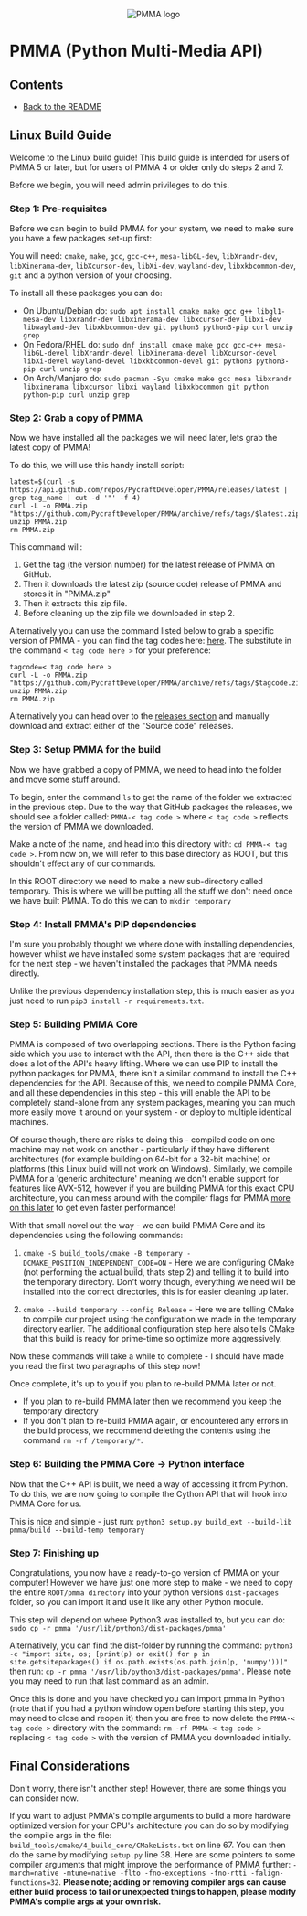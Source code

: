 <div align="center">

  ![PMMA logo](https://github.com/PycraftDeveloper/PMMA/assets/81379254/2c4858b8-b50c-4f3b-95f3-d93fd1f0f19b)
</div>


# PMMA (Python Multi-Media API)

## Contents
* [Back to the README](https://github.com/PycraftDeveloper/PMMA/blob/main/README.md#contents)

## Linux Build Guide

Welcome to the Linux build guide! This build guide is intended for users of PMMA 5 or later, but for users of PMMA 4 or older only do steps 2 and 7.

Before we begin, you will need admin privileges to do this.

### Step 1: Pre-requisites

Before we can begin to build PMMA for your system, we need to make sure you have a few packages set-up first:

You will need:
`cmake`, `make`, `gcc`, `gcc-c++`, `mesa-libGL-dev`, `libXrandr-dev`, `libXinerama-dev`, `libXcursor-dev`, `libXi-dev`, `wayland-dev`, `libxkbcommon-dev`, `git` and a python version of your choosing.

To install all these packages you can do:
* On Ubuntu/Debian do: `sudo apt install cmake make gcc g++ libgl1-mesa-dev libxrandr-dev libxinerama-dev libxcursor-dev libxi-dev libwayland-dev libxkbcommon-dev git python3 python3-pip curl unzip grep`
* On Fedora/RHEL do: `sudo dnf install cmake make gcc gcc-c++ mesa-libGL-devel libXrandr-devel libXinerama-devel libXcursor-devel libXi-devel wayland-devel libxkbcommon-devel git python3 python3-pip curl unzip grep`
* On Arch/Manjaro do: `sudo pacman -Syu cmake make gcc mesa libxrandr libxinerama libxcursor libxi wayland libxkbcommon git python python-pip curl unzip grep`

### Step 2: Grab a copy of PMMA

Now we have installed all the packages we will need later, lets grab the latest copy of PMMA!

To do this, we will use this handy install script:
```
latest=$(curl -s https://api.github.com/repos/PycraftDeveloper/PMMA/releases/latest | grep tag_name | cut -d '"' -f 4)
curl -L -o PMMA.zip "https://github.com/PycraftDeveloper/PMMA/archive/refs/tags/$latest.zip"
unzip PMMA.zip
rm PMMA.zip
```

This command will:
1. Get the tag (the version number) for the latest release of PMMA on GitHub.
2. Then it downloads the latest zip (source code) release of PMMA and stores it in "PMMA.zip"
3. Then it extracts this zip file.
4. Before cleaning up the zip file we downloaded in step 2.

Alternatively you can use the command listed below to grab a specific version of PMMA - you can find the tag codes here: [here](https://github.com/PycraftDeveloper/PMMA/tags). The substitute in the command `< tag code here >` for your preference:
```
tagcode=< tag code here >
curl -L -o PMMA.zip "https://github.com/PycraftDeveloper/PMMA/archive/refs/tags/$tagcode.zip"
unzip PMMA.zip
rm PMMA.zip
```

Alternatively you can head over to the [releases section](https://github.com/PycraftDeveloper/PMMA/releases) and manually download and extract either of the "Source code" releases.

### Step 3: Setup PMMA for the build

Now we have grabbed a copy of PMMA, we need to head into the folder and move some stuff around.

To begin, enter the command `ls` to get the name of the folder we extracted in the previous step. Due to the way that GitHub packages the releases, we should see a folder called: `PMMA-< tag code >` where `< tag code >` reflects the version of PMMA we downloaded.

Make a note of the name, and head into this directory with: `cd PMMA-< tag code >`. From now on, we will refer to this base directory as ROOT, but this shouldn't effect any of our commands.

In this ROOT directory we need to make a new sub-directory called temporary. This is where we will be putting all the stuff we don't need once we have built PMMA. To do this we can to `mkdir temporary`

### Step 4: Install PMMA's PIP dependencies

I'm sure you probably thought we where done with installing dependencies, however whilst we have installed some system packages that are required for the next step - we haven't installed the packages that PMMA needs directly.

Unlike the previous dependency installation step, this is much easier as you just need to run `pip3 install -r requirements.txt`.

### Step 5: Building PMMA Core

PMMA is composed of two overlapping sections. There is the Python facing side which you use to interact with the API, then there is the C++ side that does a lot of the API's heavy lifting. Where we can use PIP to install the python packages for PMMA, there isn't a similar command to install the C++ dependencies for the API. Because of this, we need to compile PMMA Core, and all these dependencies in this step - this will enable the API to be completely stand-alone from any system packages, meaning you can much more easily move it around on your system - or deploy to multiple identical machines.

Of course though, there are risks to doing this - compiled code on one machine may not work on another - particularly if they have different architectures (for example building on 64-bit for a 32-bit machine) or platforms (this Linux build will not work on Windows). Similarly, we compile PMMA for a 'generic architecture' meaning we don't enable support for features like AVX-512, however if you are building PMMA for this exact CPU architecture, you can mess around with the compiler flags for PMMA [more on this later](https://github.com/PycraftDeveloper/PMMA/blob/main/repo/BuildGuides/linux.md#final-considerations) to get even faster performance!

With that small novel out the way - we can build PMMA Core and its dependencies using the following commands:

1. `cmake -S build_tools/cmake -B temporary -DCMAKE_POSITION_INDEPENDENT_CODE=ON` - Here we are configuring CMake (not performing the actual build, thats step 2) and telling it to build into the temporary directory. Don't worry though, everything we need will be installed into the correct directories, this is for easier cleaning up later.

2. `cmake --build temporary --config Release` - Here we are telling CMake to compile our project using the configuration we made in the temporary directory earlier. The additional configuration step here also tells CMake that this build is ready for prime-time so optimize more aggressively.

Now these commands will take a while to complete - I should have made you read the first two paragraphs of this step now!

Once complete, it's up to you if you plan to re-build PMMA later or not.
* If you plan to re-build PMMA later then we recommend you keep the temporary directory
* If you don't plan to re-build PMMA again, or encountered any errors in the build process, we recommend deleting the contents using the command `rm -rf /temporary/*`.

### Step 6: Building the PMMA Core -> Python interface

Now that the C++ API is built, we need a way of accessing it from Python. To do this, we are now going to compile the Cython API that will hook into PMMA Core for us.

This is nice and simple - just run: `python3 setup.py build_ext --build-lib pmma/build --build-temp temporary`

### Step 7: Finishing up

Congratulations, you now have a ready-to-go version of PMMA on your computer! However we have just one more step to make - we need to copy the entire `ROOT/pmma directory` into your python versions `dist-packages` folder, so you can import it and use it like any other Python module.

This step will depend on where Python3 was installed to, but you can do: `sudo cp -r pmma '/usr/lib/python3/dist-packages/pmma'`

Alternatively, you can find the dist-folder by running the command: `python3 -c "import site, os; [print(p) or exit() for p in site.getsitepackages() if os.path.exists(os.path.join(p, 'numpy'))]"` then run: `cp -r pmma '/usr/lib/python3/dist-packages/pmma'`. Please note you may need to run that last command as an admin.

Once this is done and you have checked you can import pmma in Python (note that if you had a python window open before starting this step, you may need to close and reopen it) then you are free to now delete the `PMMA-< tag code >` directory with the command: `rm -rf PMMA-< tag code >` replacing `< tag code >` with the version of PMMA you downloaded initially.

## Final Considerations

Don't worry, there isn't another step! However, there are some things you can consider now.

If you want to adjust PMMA's compile arguments to build a more hardware optimized version for your CPU's architecture you can do so by modifying the compile args in the file: `build_tools/cmake/4_build_core/CMakeLists.txt` on line 67. You can then do the same by modifying `setup.py` line 38. Here are some pointers to some compiler arguments that might improve the performance of PMMA further: `-march=native -mtune=native -flto -fno-exceptions -fno-rtti -falign-functions=32`. **Please note; adding or removing compiler args can cause either build process to fail or unexpected things to happen, please modify PMMA's compile args at your own risk.**